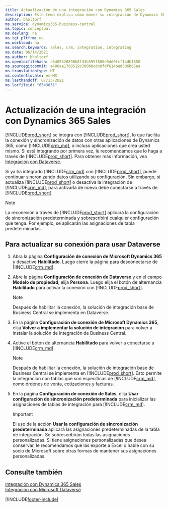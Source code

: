```yaml
---
title: Actualización de una integración con Dynamics 365 Sales
description: Este tema explica cómo mover su integración de Dynamics 365 Business Central con Dynamics 365 Sales a la última versión.
author: bholtorf
ms.service: dynamics365-business-central
ms.topic: conceptual
ms.devlang: na
ms.tgt_pltfrm: na
ms.workload: na
ms.search.keywords: sales, crm, integration, integrating
ms.date: 06/14/2021
ms.author: bholtorf
ms.openlocfilehash: c6405326890b8f33b399f880e54d0fcf14db1650
ms.sourcegitcommit: a486aa1760519c380b8cdc8fdf614bed306b65ea
ms.translationtype: HT
ms.contentlocale: es-MX
ms.lasthandoff: 07/13/2021
ms.locfileid: "6543031"
---
```

# <a name="upgrading-an-integration-with-dynamics-365-sales"></a>Actualización de una integración con Dynamics 365 Sales
[!INCLUDE[prod_short](includes/prod_short.md)] se integra con [!INCLUDE[prod_short](includes/cds_long_md.md)], lo que facilita la conexión y sincronización de datos con otras aplicaciones de Dynamics 365, como [!INCLUDE[crm_md](includes/crm_md.md)], o incluso aplicaciones que crea usted mismo. Si está integrando por primera vez, le recomendamos que lo haga a través de [!INCLUDE[prod_short](includes/cds_long_md.md)]. Para obtener más información, vea [Integración con Dataverse](admin-common-data-service.md).

Si ya ha integrado [!INCLUDE[crm_md](includes/crm_md.md)] con [!INCLUDE[prod_short](includes/prod_short.md)], puede continuar sincronizando datos utilizando su configuración. Sin embargo, si actualiza [!INCLUDE[prod_short](includes/prod_short.md)] o desactiva la integración de [!INCLUDE[crm_md](includes/crm_md.md)], para activarla de nuevo debe conectarse a través de [!INCLUDE[prod_short](includes/cds_long_md.md)]. 

> [!NOTE]
> La reconexión a través de [!INCLUDE[prod_short](includes/cds_long_md.md)] aplicará la configuración de sincronización predeterminada y sobrescribirá cualquier configuración que tenga. Por ejemplo, se aplicarán las asignaciones de tabla predeterminadas.

## <a name="to-upgrade-your-connection-to-use-dataverse"></a>Para actualizar su conexión para usar Dataverse
1. Abra la página **Configuración de conexión de Microsoft Dynamics 365** y desactive **Habilitado**. Luego cierre la página para desconectarse de [!INCLUDE[crm_md](includes/crm_md.md)].
2. Abre la página **Configuración de conexión de Dataverse** y en el campo **Modelo de propiedad**, elija **Persona**. Luego elija el botón de alternancia **Habilitado** para activar la conexión con [!INCLUDE[prod_short](includes/cds_long_md.md)].
  
   > [!NOTE]
   > Después de habilitar la conexión, la solución de integración base de Business Central se implementa en Dataverse.
4. En la página **Configuración de conexión de Microsoft Dynamics 365**, elija **Volver a implementar la solución de integración** para volver a instalar la solución de integración de Business Central.
5. Active el botón de alternancia **Habilitado** para volver a conectarse a [!INCLUDE[crm_md](includes/crm_md.md)].
  
   > [!NOTE]
   > Después de habilitar la conexión, la solución de integración base de Business Central se implementa en [!INCLUDE[prod_short](includes/prod_short.md)]. Esto permite la integración con tablas que son específicas de [!INCLUDE[crm_md](includes/crm_md.md)], como órdenes de venta, cotizaciones y facturas.
6. En la página **Configuración de conexión de Sales**, elija **Usar configuración de sincronización predeterminada** para inicializar las asignaciones de tablas de integración para [!INCLUDE[crm_md](includes/crm_md.md)].

   > [!IMPORTANT]
   > El uso de la acción **Usar la configuración de sincronización predeterminada** aplicará las asignaciones predeterminadas de la tabla de integración. Se sobrescribirán todas las asignaciones personalizadas. Si tiene asignaciones personalizadas que desea conservar, le recomendamos que las exporte a Excel o hable con su socio de Microsoft sobre otras formas de mantener sus asignaciones personalizadas.    

## <a name="see-also"></a>Consulte también
[Integración con Dynamics 365 Sales](admin-prepare-dynamics-365-for-sales-for-integration.md)  
[Integración con Microsoft Dataverse](admin-common-data-service.md)


[!INCLUDE[footer-include](includes/footer-banner.md)]